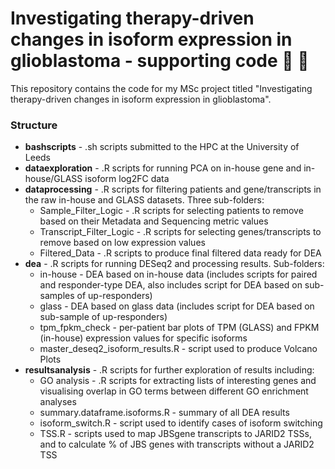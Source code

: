 # Investigating therapy-driven changes in isoform expression in glioblastoma - supporting code :dna: :brain:

This repository contains the code for my MSc project titled "Investigating therapy-driven changes in isoform expression in glioblastoma".

### Structure

* **bashscripts** - .sh scripts submitted to the HPC at the University of Leeds
* **dataexploration** - .R scripts for running PCA on in-house gene and in-house/GLASS isoform log2FC data
* **dataprocessing** - .R scripts for filtering patients and gene/transcripts in the raw in-house and GLASS datasets. Three sub-folders:
  * Sample_Filter_Logic - .R scripts for selecting patients to remove based on their Metadata and Sequencing metric values
  * Transcript_Filter_Logic - .R scripts for selecting genes/transcripts to remove based on low expression values
  * Filtered_Data - .R scripts to produce final filtered data ready for DEA
* **dea** - .R scripts for running DESeq2 and processing results. Sub-folders:
  * in-house - DEA based on in-house data (includes scripts for paired and responder-type DEA, also includes script for DEA based on sub-samples of up-responders)
  * glass - DEA based on glass data (includes script for DEA based on sub-sample of up-responders)
  * tpm_fpkm_check - per-patient bar plots of TPM (GLASS) and FPKM (in-house) expression values for specific isoforms
  * master_deseq2_isoform_results.R - script used to produce Volcano Plots
* **resultsanalysis** - .R scripts for further exploration of results including:
  * GO analysis - .R scripts for extracting lists of interesting genes and visualising overlap in GO terms between different GO enrichment analyses
  * summary.dataframe.isoforms.R - summary of all DEA results
  * isoform_switch.R - script used to identify cases of isoform switching
  * TSS.R - scripts used to map JBSgene transcripts to JARID2 TSSs, and to calculate % of JBS genes with transcripts without a JARID2 TSS

